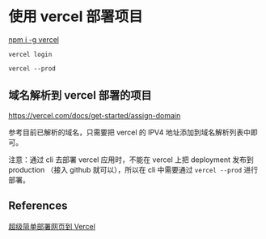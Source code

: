 # 使用 vercel 部署项目

[npm i -g vercel](https://vercel.com/docs/cli)

`vercel login`

`vercel --prod`

## 域名解析到 vercel 部署的项目

https://vercel.com/docs/get-started/assign-domain

参考目前已解析的域名，只需要把 vercel 的 IPV4 地址添加到域名解析列表中即可。

注意：通过 cli 去部署 vercel 应用时，不能在 vercel 上把 deployment 发布到 production （接入 github 就可以），所以在 cli 中需要通过 `vercel --prod` 进行部署。

## References

[超级简单部署网页到 Vercel](https://juejin.cn/post/7065115103720374302)
